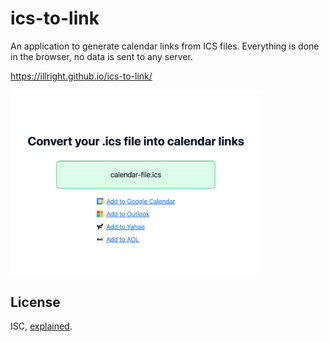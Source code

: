 # ics-to-link

An application to generate calendar links from ICS files. Everything is done in the browser, no data is sent to any server.

https://illright.github.io/ics-to-link/

<img src=".github/readme-assets/screenshot.jpg" width="400" alt="Heading 'Convert your .ics file into calendar links' and an upload area below, with a loaded file called 'calendar-file.ics', and below it, 4 links to add the event to Google Calendar, Outlook, Yahoo Calendar, and AOL.">

## License

ISC, [explained](https://choosealicense.com/licenses/isc/).
